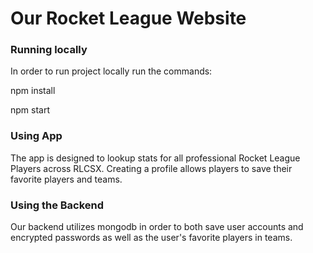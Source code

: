 # Our Rocket League Website


### Running locally

In order to run project locally run the commands:

npm install

npm start

### Using App

The app is designed to lookup stats for all professional Rocket League Players across RLCSX. Creating a profile allows players to save their favorite players and teams.

### Using the Backend

Our backend utilizes mongodb in order to both save user accounts and encrypted passwords as well as the user's favorite players in teams. 
